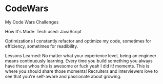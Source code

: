 # CodeWars
My Code Wars Challenges


How It's Made:
Tech used: JavaScript


Optimizations
I constantly refactor and optimize my code, sometimes for efficiency, sometimes for readibility.


Lessons Learned:
No matter what your experience level, being an engineer means continuously learning. Every time you build something you always have those whoa this is awesome or fuck yeah I did it! moments. This is where you should share those moments! Recruiters and interviewers love to see that you're self-aware and passionate about growing.
